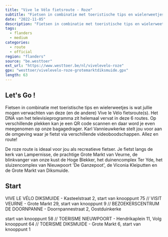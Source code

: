 ```yaml
---
title: "Vive le Vélo fietsroute - Roze"
subtitle: "Fietsen in combinatie met toeristische tips en wielerweetjes is wat jullie mogen verwachten van deze (en de andere) Vive le Vélo fietsroute(s)"
date: "2022-11-05"
description: "Fietsen in combinatie met toeristische tips en wielerweetjes is wat jullie mogen verwachten van deze (en de andere) Vive le Vélo fietsroute(s)" 
tags:
  - flanders
  - medium
categories: 
  - route
  - official
region: "flanders"
source: "be.westtoer"
ext_url: "https://www.westtoer.be/nl/vivelevelo-roze"
gpx: "westtoer/vivelevelo-roze-grotemarktdiksmuide.gpx"
length: 63
---
```


## Let's Go !

Fietsen in combinatie met toeristische tips en wielerweetjes is wat jullie mogen verwachten van deze (en de andere) Vive le Vélo fietsroute(s). Het DNA van het televisieprogramma zit helemaal vervat in deze 6 routes. Op verschillende plekken kan je een QR code scannen en daar word je even meegenomen op onze bagagedrager. Karl Vannieuwkerke stelt jou voor aan de omgeving waar je fietst via verschillende videoboodschappen. Allez en route!

De roze route is ideaal voor jou als recreatieve fietser. Je fietst langs de kerk van Lampernisse, de prachtige Grote Markt van Veurne, de blinkvanger van onze kust de Hoge Blekker, het duinencomplex Ter Yde, het sluizencomplex van Nieuwpoort 'De Ganzepoot', de Viconia Kleiputten en de Grote Markt van Diksmuide.

## Start 

VIVE LE VÉLO DIKSMUIDE - Kasteelstraat 2, start van knooppunt 75 // VISIT VEURNE - Grote Markt 29, start van knooppunt 9 // BEZOEKERSCENTRUM DE DOORNPANNE - Doornpannestraat 2, Oostduinkerke



start van knooppunt 58 // TOERISME NIEUWPOORT - Hendrikaplein 11, Volg knooppunt 64 // TOERISME DIKSMUIDE - Grote Markt 6, start van knooppunt 1 


